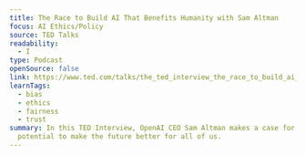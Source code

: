 ```yaml
---
title: The Race to Build AI That Benefits Humanity with Sam Altman
focus: AI Ethics/Policy
source: TED Talks
readability:
  - I
type: Podcast
openSource: false
link: https://www.ted.com/talks/the_ted_interview_the_race_to_build_ai_that_benefits_humanity_with_sam_altman
learnTags:
  - bias
  - ethics
  - fairness
  - trust
summary: In this TED Interview, OpenAI CEO Sam Altman makes a case for AI's
  potential to make the future better for all of us.
---
```

